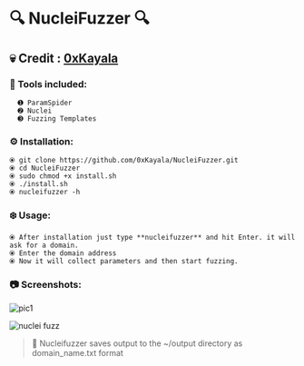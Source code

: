 #  🔍 NucleiFuzzer  🔍
## 💀 Credit : [0xKayala](https://github.com/0xKayala/NucleiFuzzer)

### 🧰 Tools included:
      ➊ ParamSpider 
      ➋ Nuclei 
      ➌ Fuzzing Templates

### ⚙️ Installation:
    ⦿ git clone https://github.com/0xKayala/NucleiFuzzer.git
    ⦿ cd NucleiFuzzer
    ⦿ sudo chmod +x install.sh
    ⦿ ./install.sh
    ⦿ nucleifuzzer -h
    

### ❄️ Usage:
    ⦿ After installation just type **nucleifuzzer** and hit Enter. it will ask for a domain.
    ⦿ Enter the domain address
    ⦿ Now it will collect parameters and then start fuzzing.

### 📷 Screenshots:

  ![pic1](https://github.com/sadnansakin/NucleiFuzzer/assets/66565192/aea1c348-a18b-4cb5-bb2e-851a90f66ab7)

  ![nuclei fuzz](https://github.com/sadnansakin/NucleiFuzzer/assets/66565192/6e9399b7-bad8-493a-ab2f-af7791d15c5d)

    

> 🔴 Nucleifuzzer saves output to the ~/output directory as domain_name.txt format

